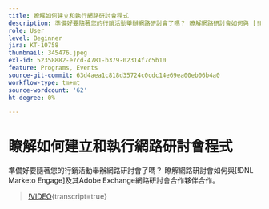 ```yaml
---
title: 瞭解如何建立和執行網路研討會程式
description: 準備好要隨著您的行銷活動舉辦網路研討會了嗎？ 瞭解網路研討會如何與 [!DNL Marketo Engage] 及其Adobe Exchange網路研討會合作夥伴合作。
role: User
level: Beginner
jira: KT-10758
thumbnail: 345476.jpeg
exl-id: 52358882-e7cd-4781-b379-02314f7c5b10
feature: Programs, Events
source-git-commit: 63d4aea1c818d35724c0cdc14e69ea00eb06b4a0
workflow-type: tm+mt
source-wordcount: '62'
ht-degree: 0%

---
```


# 瞭解如何建立和執行網路研討會程式

準備好要隨著您的行銷活動舉辦網路研討會了嗎？ 瞭解網路研討會如何與[!DNL Marketo Engage]及其Adobe Exchange網路研討會合作夥伴合作。

>[!VIDEO](https://video.tv.adobe.com/v/345476/?quality=12&learn=on){transcript=true}
